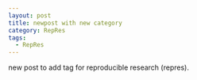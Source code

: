 ```yaml
---
layout: post
title: newpost with new category
category: RepRes
tags:
  - RepRes
---
```


new post to add tag for reproducible research (repres).
